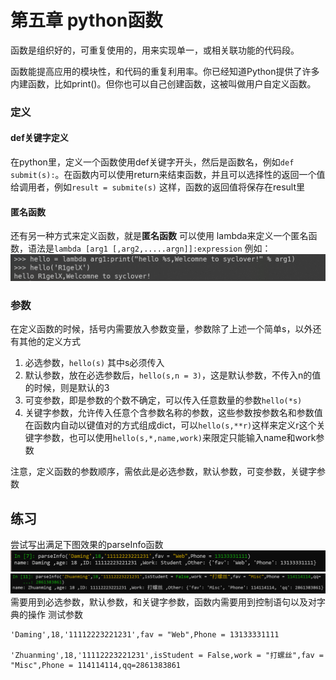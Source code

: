 # 第五章 python函数
函数是组织好的，可重复使用的，用来实现单一，或相关联功能的代码段。

函数能提高应用的模块性，和代码的重复利用率。你已经知道Python提供了许多内建函数，比如print()。但你也可以自己创建函数，这被叫做用户自定义函数。
### 定义
#### def关键字定义
在python里，定义一个函数使用def关键字开头，然后是函数名，例如`def submit(s):`。在函数内可以使用return来结束函数，并且可以选择性的返回一个值给调用者，例如`result = submite(s)`  这样，函数的返回值将保存在result里
#### 匿名函数
还有另一种方式来定义函数，就是**匿名函数**
可以使用 lambda来定义一个匿名函数，语法是`lambda [arg1 [,arg2,.....argn]]:expression`
例如：
![image](../../assets/Pasted_image_20220812143253.png)
### 参数
在定义函数的时候，括号内需要放入参数变量，参数除了上述一个简单s，以外还有其他的定义方式
1. 必选参数，`hello(s)`  其中s必须传入
2. 默认参数，放在必选参数后，`hello(s,n = 3)`，这是默认参数，不传入n的值的时候，则是默认的3
3. 可变参数，即是参数的个数不确定，可以传入任意数量的参数`hello(*s)` 
4. 关键字参数，允许传入任意个含参数名称的参数，这些参数按参数名和参数值在函数内自动以键值对的方式组成dict，可以`hello(s,**r)`这样来定义r这个关键字参数，也可以使用`hello(s,*,name,work)`来限定只能输入name和work参数

注意，定义函数的参数顺序，需依此是必选参数，默认参数，可变参数，关键字参数

## 练习
尝试写出满足下图效果的parseInfo函数
![image](../../assets/Pasted_image_20220813134828.png)
![image](../../assets/Pasted_image_20220813134830.png)
需要用到必选参数，默认参数，和关键字参数，函数内需要用到控制语句以及对字典的操作
测试参数
```
'Daming',18,'11112223221231',fav = "Web",Phone = 13133331111

'Zhuanming',18,'11112223221231',isStudent = False,work = "打螺丝",fav = "Misc",Phone = 114114114,qq=2861383861
```
